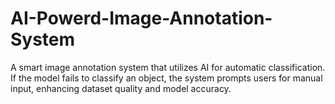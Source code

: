 # AI-Powerd-Image-Annotation-System
A smart image annotation system that utilizes AI for automatic classification. If the model fails to classify an object, the system prompts users for manual input, enhancing dataset quality and model accuracy.
